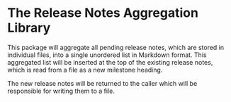# The Release Notes Aggregation Library

This package will aggregate all pending release notes, which are stored in
individual files, into a single unordered list in Markdown format. This
aggregated list will be inserted at the top of the existing release notes, which
is read from a file as a new milestone heading.

The new release notes will be returned to the caller which will be responsible
for writing them to a file.
